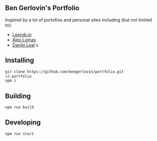 ## Ben Gerlovin's Portfolio     

Inspired by a lot of portofios and personal sites including (but not limited to): 

- [Leerob.io](https://leerob.io)
- [Alex Lomas](https://lowmess.com)
- [Danilo Leal](https://daniloleal.co)
s
## Installing

```bash
git clone https://github.com/bengerlovin/portfolio.git
cd portfolio
npm i
```

## Building

```bash
npm run build
```

## Developing

```bash
npm run start
```
